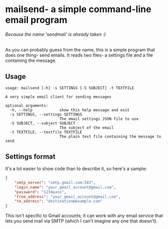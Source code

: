 # mailsend- a simple command-line email program
###### Because the name 'sendmail' is already taken :)

As you can probably guess from the name, this is a simple program that does
one thing- send emails.  It reads two files- a settings file and a file 
containing the message.

## Usage
```
usage: mailsend [-h] -s SETTINGS [-S SUBJECT] -t TEXTFILE

A very simple email client for sending messages

optional arguments:
  -h, --help            show this help message and exit
  -s SETTINGS, --settings SETTINGS
                        The email settings JSON file to use
  -S SUBJECT, --subject SUBJECT
                        The subject of the email
  -t TEXTFILE, --textfile TEXTFILE
                        The plain text file containing the message to send
```

## Settings format

It's a lot easier to show code than to describe it, so here's a sample:
```json
{
    "smtp_server": "smtp.gmail.com:587",
    "login_name": "your_gmail_account@gmail.com",
    "password": "1234pass",
    "from_address": "your_gmail_account@gmail.com",
    "to_address": "destination@example.com"
}
```
This isn't specific to Gmail accounts; it can work with any email service
that lets you send mail via SMTP (which I can't imagine any one that doesn't).
